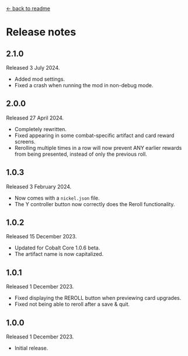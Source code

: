 [← back to readme](README.md)

# Release notes

## 2.1.0
Released 3 July 2024.

* Added mod settings.
* Fixed a crash when running the mod in non-debug mode.

## 2.0.0
Released 27 April 2024.

* Completely rewritten.
* Fixed appearing in some combat-specific artifact and card reward screens.
* Rerolling multiple times in a row will now prevent ANY earlier rewards from being presented, instead of only the previous roll.

## 1.0.3
Released 3 February 2024.

* Now comes with a `nickel.json` file.
* The Y controller button now correctly does the Reroll functionality.

## 1.0.2
Released 15 December 2023.

* Updated for Cobalt Core 1.0.6 beta.
* The artifact name is now capitalized.

## 1.0.1
Released 1 December 2023.

* Fixed displaying the REROLL button when previewing card upgrades.
* Fixed not being able to reroll after a save & quit.

## 1.0.0
Released 1 December 2023.

* Initial release.